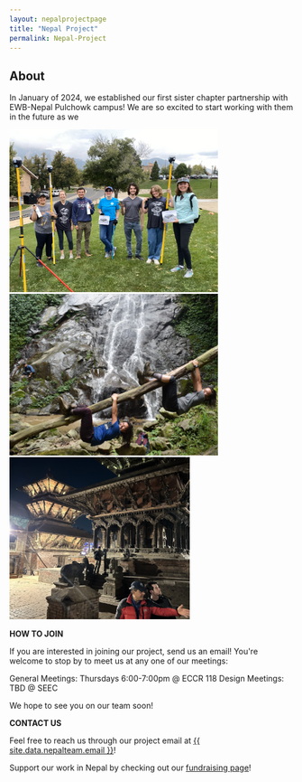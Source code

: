 ```yaml
---
layout: nepalprojectpage
title: "Nepal Project"
permalink: Nepal-Project
---
```

    
 
<div class="col-lg-12 text-center">
	<h2 class="section-heading text-uppercase">About</h2>
</div>

In January of 2024, we established our first sister chapter partnership with EWB-Nepal Pulchowk campus! We are so excited to start working with them in the future as we 

<img src="./assets/img/nepalteam/gps_workshop.jpg" alt="GNSS Mapping Workshop" width="370"/>
<img src="./assets/img/nepalteam/goofy_log.png" alt="Students on a log" width="370"/>
<img src="./assets/img/nepalteam/patan_temples.jpg" alt="Ancient temple" width="320"/>


**HOW TO JOIN**

If you are interested in joining our project, send us an email! You're welcome to stop by to meet us at any one of our meetings:

General Meetings: Thursdays 6:00-7:00pm @ ECCR 118
Design Meetings: TBD @ SEEC

We hope to see you on our team soon! 

**CONTACT US**

Feel free to reach us through our project email at <a href="mailto:{{ site.data.nepalteam.email }}">{{ site.data.nepalteam.email }}</a>!

Support our work in Nepal by checking out our <a href="https://support.ewb-usa.org/fundraiser/5418931">fundraising page</a>!